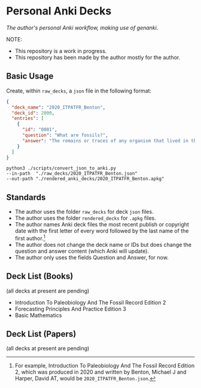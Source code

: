 # Personal Anki Decks

_The author's personal Anki workflow, making use of genanki._

NOTE:

* This repository is a work in progress.
* This repository has been made by the author mostly for the author.

## Basic Usage

Create, within `raw_decks`, a `json` file in the following format:

```json
{
  "deck_name": "2020_ITPATFR_Benton",
  "deck_id": 2000,
  "entries": [
    {
      "id": "0001",
      "question": "What are fossils?",
      "answer": "The remains or traces of any organism that lived in the geological past. In general only the hard parts of organisms become fossilized (e.g. bones, teeth, shells, and wood) but under certain circumstances the entire organism is preserved."
    }
  ]
}
```

```
python3 ./scripts/convert_json_to_anki.py
--in-path  "./raw_decks/2020_ITPATFR_Benton.json"
--out-path "./rendered_anki_decks/2020_ITPATFR_Benton.apkg"
```

## Standards

* The author uses the folder `raw_decks` for deck `json` files.
* The author uses the folder `rendered_decks` for `.apkg` files.
* The author names Anki deck files the most recent publish or copyright date with the first letter of every word followed by the last name of the first author.[^example]
* The author does not change the deck name or IDs but does change the question and answer content (which Anki will update).
* The author only uses the fields Question and Answer, for now.

[^example]: For example, Introduction To Paleobiology And The Fossil Record Edition 2, which was produced in 2020 and written by Benton, Michael J and Harper, David AT, would be `2020_ITPATFR_Benton.json`.


## Deck List (Books)

(all decks at present are pending)

* Introduction To Paleobiology And The Fossil Record Edition 2
* Forecasting Principles And Practice Edition 3
* Basic Mathematics

## Deck List (Papers)

(all decks at present are pending)
